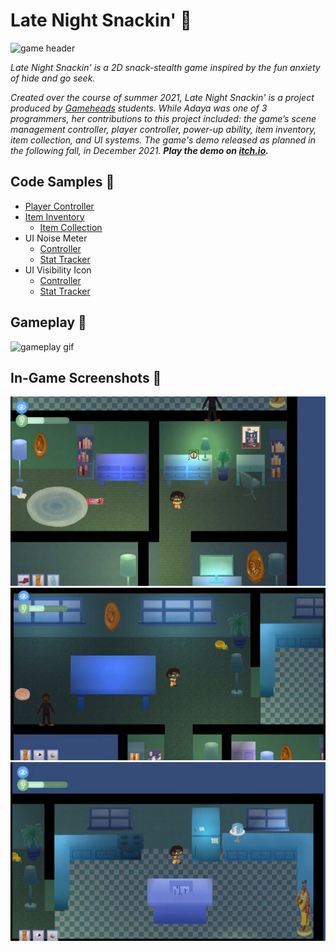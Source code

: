# Late Night Snackin' 🎂

![game header](https://user-images.githubusercontent.com/32820882/195265592-0898096b-f9a9-44f6-9419-e9eafe8f9b60.png)

*Late Night Snackin' is a 2D snack-stealth game inspired by the fun anxiety of hide and go seek.*

*Created over the course of summer 2021, Late Night Snackin' is a project produced by <a href="https://gameheadsoakland.org/" target="_blank">Gameheads</a> students. While Adaya was one of 3 programmers, her contributions to this project included: the game’s scene management controller, player controller, power-up ability, item inventory, item collection, and UI systems. The game's demo released as planned in the following fall, in December 2021. **Play the demo on <a href="https://gameheads.itch.io/late-night-snackin" target="_blank">itch.io</a>.*** 

## Code Samples 🍰
- <a href="https://github.com/dayahh/LNS-codeEx/blob/main/PlayerController" target="_blank">Player Controller</a>
- <a href="https://github.com/dayahh/LNS-codeEx/blob/main/InventoryManager" target="_blank">Item Inventory</a>
  - <a href="" target="_blank">Item Collection</a>
- UI Noise Meter
  - <a href="https://github.com/dayahh/LNS-codeEx/blob/main/NoiseMeterController" target="_blank">Controller</a>
  - <a href="https://github.com/dayahh/LNS-codeEx/blob/main/PlayerSound" target="_blank">Stat Tracker</a>
- UI Visibility Icon
  - <a href="https://github.com/dayahh/LNS-codeEx/blob/main/VisibilityMeterController" target="_blank">Controller</a>
  - <a href="https://github.com/dayahh/LNS-codeEx/blob/main/PlayerVisibility" target="_blank">Stat Tracker</a>

## Gameplay 🍰
![gameplay gif](general-gameplay.gif) 

## In-Game Screenshots 🍰
![screenshot](sc1.jpg) ![screenshot](sc2.jpg) ![screenshot](sc3.jpg) 

